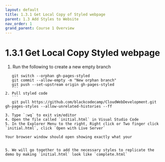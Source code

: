 ```yaml
---
layout: default
title: 1.3.1 Get Local Copy of Styled webpage
parent: 1.3 Add Styles to Website
nav_order: 1
grand_parent: Course 1 Overview
---
```


# 1.3.1 Get Local Copy Styled webpage
1. Run the following to create a new empty branch
 ```
    git switch --orphan gh-pages-styled
    git commit --allow-empty -m "New orphan branch"
    git push --set-upstream origin gh-pages-styled
    ```
2. Pull styled code
    ```
    git pull https://github.com/blackcodecamp/CloudWebDevelopment.git gh-pages-styles --allow-unrelated-histories --ff
    ```
3. Type `:wq` to exit vim/editor
4. Open the file called `initial.html` in Visual Studio Code
5. In the Explorer Menu to the right, Right click or Two finger click `initial.html`, click `Open with Live Server`

Your browser window should open showing exactly what your 


5. We will go together to add the necessary styles to replicate the demo by making `initial.html` look like `complete.html`